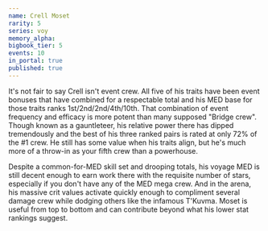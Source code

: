 ```yaml
---
name: Crell Moset
rarity: 5
series: voy
memory_alpha:
bigbook_tier: 5
events: 10
in_portal: true
published: true
---
```


It's not fair to say Crell isn't event crew. All five of his traits have been event bonuses that have combined for a respectable total and his MED base for those traits ranks 1st/2nd/2nd/4th/10th. That combination of event frequency and efficacy is more potent than many supposed "Bridge crew". Though known as a gauntleteer, his relative power there has dipped tremendously and the best of his three ranked pairs is rated at only 72% of the #1 crew. He still has some value when his traits align, but he's much more of a throw-in as your fifth crew than a powerhouse.

Despite a common-for-MED skill set and drooping totals, his voyage MED is still decent enough to earn work there with the requisite number of stars, especially if you don't have any of the MED mega crew. And in the arena, his massive crit values activate quickly enough to compliment several damage crew while dodging others like the infamous T'Kuvma. Moset is useful from top to bottom and can contribute beyond what his lower stat rankings suggest.
